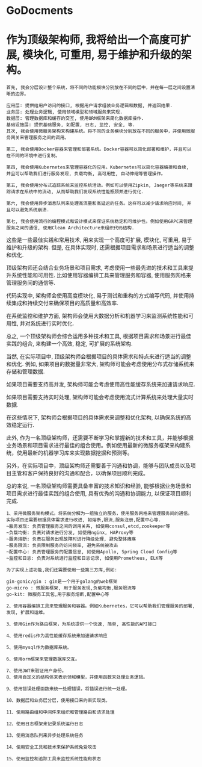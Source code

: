 # GoDocments


# 作为顶级架构师, 我将给出一个高度可扩展, 模块化, 可重用, 易于维护和升级的架构。

```
首先, 我会分层设计整个系统，将不同的功能模块分别放在不同的层中，并在每一层之间设置清晰的边界。

应用层: 提供给用户访问的接口, 根据用户请求组装业务逻辑和数据, 并返回结果.
业务层: 处理业务逻辑, 使用领域模型和领域服务来实现.
数据层: 管理数据库和缓存的交互, 使用ORM框架来简化数据库操作.
基础设施层: 提供基础服务, 如配置, 日志, 监控, 安全, 等.
其次, 我会使用微服务架构来构建系统。将不同的业务模块分别放在不同的服务中，并使用微服务网关来管理服务之间的调用。

第三, 我会使用Docker容器来管理和部署系统。Docker容器可以简化部署和维护，并且可以在不同的环境中进行复制。

第四, 我会使用Kubernetes来管理容器化的应用。Kubernetes可以简化容器编排和自续, 并且可以帮助我们进行服务发现, 负载均衡, 高可用性, 自动伸缩等管理操作。

第五, 我会使用分布式追踪系统来监控系统活动。例如可以使用Zipkin, Jaeger等系统来跟踪请求在系统中的流动, 从而帮助我们发现系统性能瓶颈并进行优化.

第六, 我会使用异步消息队列来处理高流量和高延迟的任务。这样可以减少请求响应时间, 并且可以避免系统崩溃.

第七, 我会使用流行的编程模式和设计模式来保证系统稳定和可维护性。例如使用GRPC来管理服务之间的通信, 使用Clean Architecture来组织代码结构.

```

这些是一些最佳实践和常用技术, 用来实现一个高度可扩展, 模块化, 可重用, 易于维护和升级的架构. 但是, 在具体实现时, 还需根据项目需求和场景进行适当的调整和优化.

顶级架构师还会结合业务场景和项目需求, 考虑使用一些最先进的技术和工具来提升系统性能和可用性. 比如使用容器编排工具来管理服务和容器, 使用服务网格来管理服务间的通信等.

代码实现中, 架构师会使用高度模块化, 易于测试和重构的方式编写代码, 并使用持续集成和持续交付来确保项目的高质量和高效率.

在系统监控和维护方面, 架构师会使用大数据分析和机器学习来监测系统性能和可用性, 并对系统进行实时优化.

总之, 一个顶级架构师会综合运用多种技术和工具, 根据项目需求和场景进行最佳实践的组合, 来构建一个高效, 稳定, 可扩展的系统架构.


当然, 在实际项目中, 顶级架构师会根据项目的具体需求和特点来进行适当的调整和优化. 例如, 如果项目的数据量非常大, 架构师可能会考虑使用分布式存储系统来存储和管理数据.

如果项目需要支持高并发, 架构师可能会考虑使用高性能缓存系统来加速请求响应.

如果项目需要支持实时处理, 架构师可能会考虑使用流式计算系统来处理大量实时数据.

在这些情况下, 架构师会根据项目的具体需求来调整和优化架构, 以确保系统的高效稳定运行.

此外, 作为一名顶级架构师，还需要不断学习和掌握新的技术和工具，并能够根据业务场景和项目需求进行最佳的组合使用。例如使用最新的微服务框架来构建系统，使用最新的机器学习库来实现数据挖掘和预测等。

另外，在实际项目中，顶级架构师还需要善于沟通和协调，能够与团队成员以及项目主管和客户保持良好的沟通和配合，以确保项目顺利完成。

总的来说, 一名顶级架构师需要具备丰富的技术知识和经验, 能够根据业务场景和项目需求进行最佳实践的组合使用, 具有优秀的沟通和协调能力, 以保证项目顺利完成.

```
1、采用微服务架构模式。将系统分解为一组独立的服务，使用服务网格来管理服务间的通信。实际项目还需要根据具体需求进行改进, 如熔断,限流,服务注册,配置中心等.
~服务发现: 负责管理服务之间的调用关系, 如使用consul,etcd,zookeeper等
~负载均衡: 负责对请求进行分发, 如使用nginx, HAProxy等
~服务熔断: 负责在服务出现故障时进行降级处理, 避免整体瘫痪
~服务限流: 负责限制服务的访问频率, 避免系统被攻击
~配置中心: 负责管理服务的配置信息, 如使用Apollo, Spring Cloud Config等
~监控和日志: 负责对系统进行监控和日志记录, 如使用Prometheus, ELK等

为了实现上述功能,我们还需要使用一些第三方库,例如:

gin-gonic/gin : gin是一个用于golang的web框架
go-micro : 微服务框架, 用于服务发现,负载均衡,服务限流等
go-kit: 微服务工具包,用于服务熔断,配置中心等

2、使用容器编排工具来管理服务和容器。例如Kubernetes，它可以帮助我们管理服务的部署, 发现, 扩展和运维。

3、使用Gin作为路由框架，为系统提供一个快速, 简单, 高性能的API接口

4、使用redis作为高性能缓存系统来加速请求响应

5、使用mysql作为数据库系统。

6、使用orm框架来管理数据库交互。

7、使用JWT来验证用户身份。
8、使用自定义的结构体来表示领域模型，并使用函数来处理业务逻辑。

9、使用错误处理函数来统一处理错误，将错误进行统一处理。

10、数据层和业务层分层，使用接口来约束实现类。

11、使用路由组和中间件来组织和管理路由和请求处理

12、使用日志框架来记录系统运行日志

13、使用消息队列来异步处理系统任务

14、使用安全工具和技术来保护系统免受攻击

15、使用监控和追踪工具来监控系统性能和状态

```
